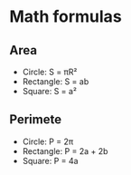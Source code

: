 # Math formulas
## Area
- Circle: S = πR²
- Rectangle: S = ab
- Square: S = a²

## Perimete
- Circle: P = 2π
- Rectangle: P = 2a + 2b
- Square: P = 4a
